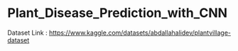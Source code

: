 # Plant_Disease_Prediction_with_CNN
Dataset Link : https://www.kaggle.com/datasets/abdallahalidev/plantvillage-dataset

